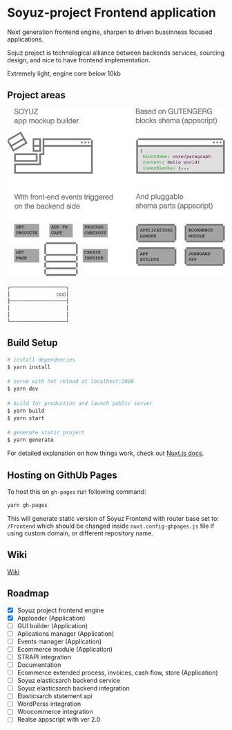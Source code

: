 # Soyuz-project Frontend application

Next generation frontend engine, sharpen to driven bussinness focused applications.

Sojuz project is technological 
alliance between backends services, sourcing design, and nice to have frontend implementation.

Extremely light, engine core below 10kb

## Project areas


![Image of Soyuz project frontend endgine](https://raw.githubusercontent.com/Soyuz-project/Frontend/main/main_shemat.png)

```
╭──────────────────╮
│               ○○○│
├──────────────────┤
│                  │
│                  │
└──────────────────┘
```

## Build Setup

```bash
# install dependencies
$ yarn install

# serve with hot reload at localhost:3000
$ yarn dev

# build for production and launch public server
$ yarn build
$ yarn start

# generate static project
$ yarn generate
```

For detailed explanation on how things work, check out [Nuxt.js docs](https://nuxtjs.org).

## Hosting on GithUb Pages

To host this on `gh-pages` run following command:

```bash
yarn gh-pages
```

This will generate static version of Soyuz Frontend with router base set to: `/Frontend` which should be changed inside `nuxt.config-ghpages.js` file if using custom domain, or different repository name.

## Wiki

[Wiki](https://github.com/Soyuz-project/Frontend/wiki)

## Roadmap

- [x] Soyuz project frontend engine 
- [x] Apploader (Application)
- [ ] GUI builder (Application)
- [ ] Aplications manager (Application)
- [ ] Events manager (Application)
- [ ] Ecommerce module (Application)
- [ ] STRAPI integration
- [ ] Documentation
- [ ] Ecommerce extended process, invoices, cash flow, store (Application)
- [ ] Soyuz elasticsarch backend service
- [ ] Soyuz elasticsarch backend integration 
- [ ] Elasticsarch statement api
- [ ] WordPerss integration
- [ ] Woocommerce integration
- [ ] Realse appscript with ver 2.0
